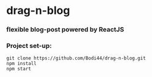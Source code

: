 # drag-n-blog
### flexible blog-post powered by ReactJS

### Project set-up:
```
git clone https://github.com/Bodi44/drag-n-blog.git
npm install
npm start
```
